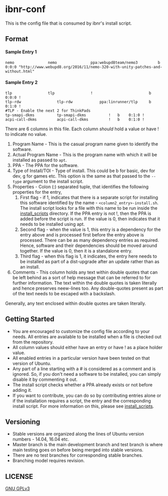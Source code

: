 # ibnr-conf
This is the config file that is consumed by ibnr's install script.

## Format

#### Sample Entry 1 ####
`nemo			    nemo			   ppa:webupd8team/nemo3		 b	0:0:0 "http://www.webupd8.org/2016/11/nemo-320-with-unity-patches-and-without.html"`  

#### Sample Entry 2 ####
`tlp			    tlp				   !				         b	0:0:0 !`  
`tlp-rdw			    tlp-rdw			   ppa:linrunner/tlp     b	0:1:0 !`  
`#TLP - Enable the next 2 for ThinkPads`  
`tp-smapi-dkms		    tp-smapi-dkms		   !   b	0:1:0 !`  
`acpi-call-dkms		    acpi-call-dkms		   !   b	0:1:0 !`  
  
  There are 6 columns in this file. Each column *should* hold a value or have ! to indicate no value.
  1. Program Name - This is the casual program name given to identify the software.
  2. Actual Program Name - This is the program name with which it will be installed as passed to `apt`.
  3. PPA - The PPA for the software.
  4. Type of Install/TOI - Type of install. This could be b for basic, dev for dev, g for games etc. This option is the same as that passed to the `--type` argument to the install script.
  5. Properties - Colon (:) separated tuple, that identifies the following properties for the entry,
	 1. First flag - if 1, indicates that there is a separate script for installing this software identified by the name - `<column2_entry>-install.sh`. The install script looks for a file with this name to be run inside the [install_scripts](https://github.com/wrvenkat/install_scripts) directory. If the PPA entry is not !, then the PPA is added before the script is run. If the value is 0, then indicates that it needs to be installed using apt.
	 2. Second flag - when the value is 1, this entry is a dependency for the entry above and is processed first before the entry above is processed. There can be as many dependency entries as required. Hence, software and their dependencies should be moved around together. If the value is 0, then it is a standalone entry.
	 3. Third flag - when this flag is 1, it indicates, the entry here needs to be installed as part of a dist-upgrade after an update rather than as an install.
  6. Comments - This column holds any text within double quotes that can be left behind as a sort of help message that can be referred to for further information. The text within the double quotes is taken literally and hence preserves neew-lines too. Any double-quotes present as part of the text needs to be escaped with a backslash. 
  
  Generally, any text enclosed within double quotes are taken literally.

## Getting Started
  * You are encouraged to customize the config file according to your needs. All entries are available to be installed when a file is checked out from the repository.
  * All column values should either have an entry or have ! as a place holder value.
  * All enabled entries in a particular version have been tested on that version of Ubuntu.
  * Any part of a line starting with a # is considered as a comment and is ignored. So, if you don't need a software to be installed, you can simply disable it by commenting it out.
  * The install script checks whether a PPA already exists or not before adding it.
  * If you want to contribute, you can do so by contributing entries alone or if the installation requires a script, the entry and the corresponding install script. For more information on this, please see [install_scripts](https://github.com/wrvenkat/install_scripts).

## Versioning ##
  * Stable versions are organized along the lines of Ubuntu version numbers - 14.04, 16.04 etc.
  * Master branch is the main development branch and test branch is where main testing goes on before being merged into stable versions.
  * There are no test branches for corresponding stable branches.
  * Branching model requires revision.

## LICENSE

[GNU GPLv3](https://www.gnu.org/licenses/gpl-3.0.en.html)
